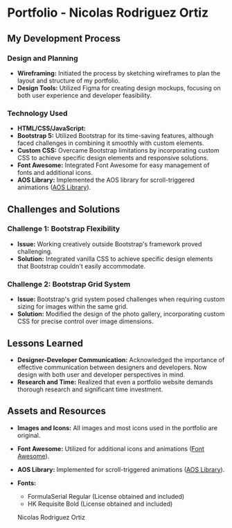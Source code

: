 # Portfolio - Nicolas Rodriguez Ortiz


## My Development Process

### Design and Planning
- **Wireframing:** Initiated the process by sketching wireframes to plan the layout and structure of my portfolio.
- **Design Tools:** Utilized Figma for creating design mockups, focusing on both user experience and developer feasibility.

### Technology Used
- **HTML/CSS/JavaScript:** 
- **Bootstrap 5:** Utilized Bootstrap for its time-saving features, although faced challenges in combining it smoothly with custom elements.
- **Custom CSS:** Overcame Bootstrap limitations by incorporating custom CSS to achieve specific design elements and responsive solutions.
- **Font Awesome:** Integrated Font Awesome for easy management of fonts and additional icons.
- **AOS Library:** Implemented the AOS library for scroll-triggered animations ([AOS Library](https://michalsnik.github.io/aos/)).

## Challenges and Solutions

### Challenge 1: Bootstrap Flexibility
- **Issue:** Working creatively outside Bootstrap's framework proved challenging.
- **Solution:** Integrated vanilla CSS to achieve specific design elements that Bootstrap couldn't easily accommodate.

### Challenge 2: Bootstrap Grid System
- **Issue:** Bootstrap's grid system posed challenges when requiring custom sizing for images within the same grid.
- **Solution:** Modified the design of the photo gallery, incorporating custom CSS for precise control over image dimensions.

## Lessons Learned

- **Designer-Developer Communication:** Acknowledged the importance of effective communication between designers and developers. Now design with both user and developer perspectives in mind.
- **Research and Time:** Realized that even a portfolio website demands thorough research and significant time investment.

## Assets and Resources

- **Images and Icons:** All images and most icons used in the portfolio are original.
- **Font Awesome:** Utilized for additional icons and animations ([Font Awesome](https://fontawesome.com/)).
- **AOS Library:** Implemented for scroll-triggered animations ([AOS Library](https://michalsnik.github.io/aos/)).
- **Fonts:**
  - FormulaSerial Regular (License obtained and included)
  - HK Requisite Bold (License obtained and included)




  Nicolas Rodriguez Ortiz
